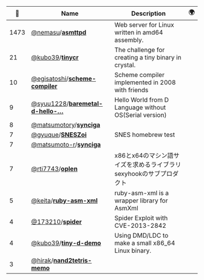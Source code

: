 |:star2: | Name | Description | 🌍|
|---|---|---|---|
|1473|[@nemasu](https://github.com/nemasu)/[**asmttpd**](https://github.com/nemasu/asmttpd)|Web server for Linux written in amd64 assembly.||
|21|[@kubo39](https://github.com/kubo39)/[**tinycr**](https://github.com/kubo39/tinycr)|The challenge for creating a tiny binary in crystal.||
|10|[@egisatoshi](https://github.com/egisatoshi)/[**scheme-compiler**](https://github.com/egisatoshi/scheme-compiler)|Scheme compiler implemented in 2008 with friends||
|9|[@syuu1228](https://github.com/syuu1228)/[**baremetal-d-hello-…**](https://github.com/syuu1228/baremetal-d-hello-serial)|Hello World from D Language without OS(Serial version)||
|8|[@matsumotory](https://github.com/matsumotory)/[**synciga**](https://github.com/matsumotory/synciga)|||
|7|[@gyuque](https://github.com/gyuque)/[**SNESZoi**](https://github.com/gyuque/SNESZoi)|SNES homebrew test||
|7|[@matsumoto-r](https://github.com/matsumoto-r)/[**synciga**](https://github.com/matsumoto-r/synciga)|||
|7|[@rti7743](https://github.com/rti7743)/[**oplen**](https://github.com/rti7743/oplen)|x86とx64のマシン語サイズを求めるライブラリ sexyhookのサブプロダクト||
|5|[@keita](https://github.com/keita)/[**ruby-asm-xml**](https://github.com/keita/ruby-asm-xml)|ruby-asm-xml is a wrapper library for AsmXml||
|4|[@173210](https://github.com/173210)/[**spider**](https://github.com/173210/spider)|Spider Exploit with CVE-2013-2842||
|4|[@kubo39](https://github.com/kubo39)/[**tiny-d-demo**](https://github.com/kubo39/tiny-d-demo)|Using DMD/LDC to make a small x86_64 Linux binary.||
|3|[@hirak](https://github.com/hirak)/[**nand2tetris-memo**](https://github.com/hirak/nand2tetris-memo)|||


